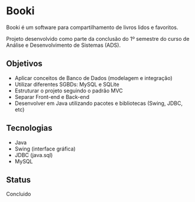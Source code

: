 # Booki

Booki é um software para compartilhamento de livros lidos e favoritos.

Projeto desenvolvido como parte da conclusão do 1º semestre do curso de Análise e Desenvolvimento de Sistemas (ADS).

## Objetivos
- Aplicar conceitos de Banco de Dados (modelagem e integração)
- Utilizar diferentes SGBDs: MySQL e SQLite
- Estruturar o projeto seguindo o padrão MVC
- Separar Front-end e Back-end
- Desenvolver em Java utilizando pacotes e bibliotecas (Swing, JDBC, etc)

## Tecnologias
- Java
- Swing (interface gráfica)
- JDBC (java.sql)
- MySQL
## Status
Concluido

